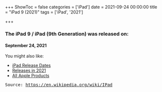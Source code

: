 +++
ShowToc = false
categories = ['iPad']
date = 2021-09-24 00:00:00
title = "iPad 9 (2021)"
tags = ['iPad', '2021']

+++

### The iPad 9 / iPad (9th Generation) was released on: 
#### September 24, 2021


<!--more-->


    
You might also like:

- [iPad Release Dates](https://AppleReleaseDate.com/tags/ipad/)
- [Releases in 2021](https://AppleReleaseDate.com/tags/2021/)
- [All Apple Products](https://AppleReleaseDate.com/categories/)



<kbd> Source: https://en.wikipedia.org/wiki/IPad</kbd>

